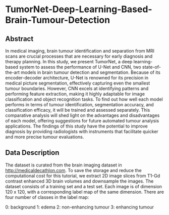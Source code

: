 # TumorNet-Deep-Learning-Based-Brain-Tumour-Detection
## Abstract 
In medical imaging, brain tumour identification
and separation from MRI scans are crucial processes that are
necessary for early diagnosis and therapy planning. In this study,
we present TumorNet, a deep learning-based system to assess
the performance of U-Net and CNN, two state-of-the-art models
in brain tumour detection and segmentation. Because of its
encoder-decoder architecture, U-Net is renowned for its precision
in medical picture segmentation, effectively capturing even the
smallest tumour boundaries. However, CNN excels at identifying
patterns and performing feature extraction, making it highly
adaptable for image classification and object recognition tasks.
To find out how well each model performs in terms of tumour
identification, segmentation accuracy, and classification efficacy,
it will be trained and assessed separately. This comparative
analysis will shed light on the advantages and disadvantages of
each model, offering suggestions for future automated tumour
analysis applications. The findings of this study have the potential
to improve diagnosis by providing radiologists with instruments
that facilitate quicker and more precise tumour evaluations.

## Data Description
The dataset is curated from the brain imaging dataset in http://medicaldecathlon.com. To save the storage and reduce the computational cost for this tutorial, we extract 2D image slices from T1-Gd contrast enhanced 3D brain volumes and downsample the images.
The dataset consists of a training set and a test set. Each image is of dimension 120 x 120, with a corresponding label map of the same dimension. There are four number of classes in the label map:

0: background
1: edema
2: non-enhancing tumour
3: enhancing tumour

